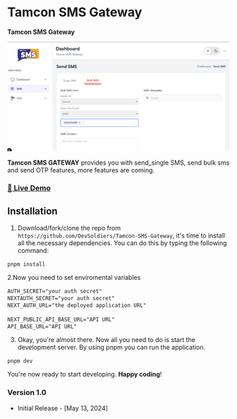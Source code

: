 # Tamcon SMS Gateway

**Tamcon SMS Gateway** 


[![nextjs admin template](/public/sms_gateway.png)](https://nextadmin.co/)


**Tamcon SMS GATEWAY** provides you with send_single SMS, send bulk sms and send OTP features, more features are coming.

### [🚀 Live Demo](https://main.d59nb0thuta1b.amplifyapp.com/)

## Installation

1. Download/fork/clone the repo from `https://github.com/DevSoldiers/Tamcon-SMS-Gateway`, it's time to install all the necessary dependencies. You can do this by typing the following command:

```
pnpm install
```
2.Now you need to set enviromental variables

```
AUTH_SECRET="your auth secret"
NEXTAUTH_SECRET="your auth secret"
NEXT_AUTH_URL="the deployed application URL"

NEXT_PUBLIC_API_BASE_URL="API URL"
API_BASE_URL="API URL"
```

3. Okay, you're almost there. Now all you need to do is start the development server. By using pnpm you can run the application.

```
pnpm dev
```

You're now ready to start developing. **Happy coding**!

### Version 1.0
- Initial Release - [May 13, 2024]
